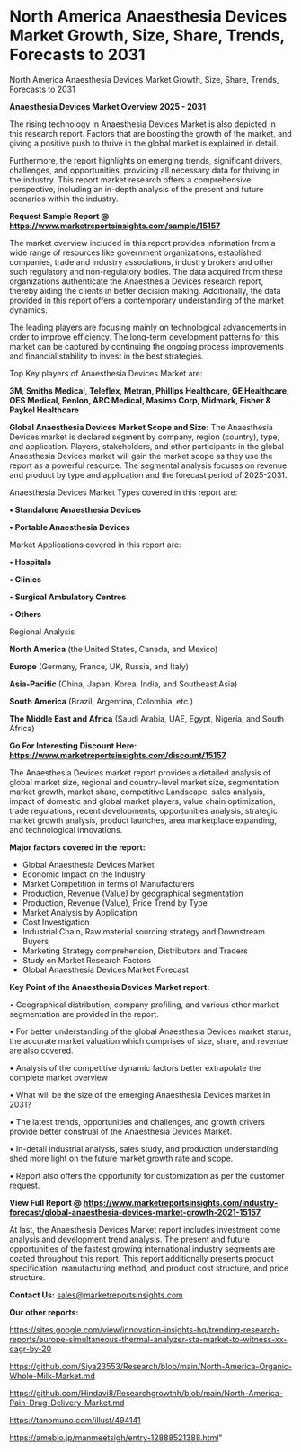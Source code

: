 # North America Anaesthesia Devices Market Growth, Size, Share, Trends, Forecasts to 2031
North America Anaesthesia Devices Market Growth, Size, Share, Trends, Forecasts to 2031

<Strong> Anaesthesia Devices Market Overview 2025 - 2031</strong>

The rising technology in Anaesthesia Devices Market is also depicted in this research report. Factors that are boosting the growth of the market, and giving a positive push to thrive in the global market is explained in detail.

Furthermore, the report highlights on emerging trends, significant drivers, challenges, and opportunities, providing all necessary data for thriving in the industry. This report market research offers a comprehensive perspective, including an in-depth analysis of the present and future scenarios within the industry.

<strong>Request Sample Report @ <a href=https://www.marketreportsinsights.com/sample/15157>https://www.marketreportsinsights.com/sample/15157</a></strong>

The market overview included in this report provides information from a wide range of resources like government organizations, established companies, trade and industry associations, industry brokers and other such regulatory and non-regulatory bodies. The data acquired from these organizations authenticate the Anaesthesia Devices research report, thereby aiding the clients in better decision making. Additionally, the data provided in this report offers a contemporary understanding of the market dynamics.

The leading players are focusing mainly on technological advancements in order to improve efficiency. The long-term development patterns for this market can be captured by continuing the ongoing process improvements and financial stability to invest in the best strategies.

Top Key players of Anaesthesia Devices Market are:

<strong>3M, Smiths Medical, Teleflex, Metran, Phillips Healthcare, GE Healthcare, OES Medical, Penlon, ARC Medical, Masimo Corp, Midmark, Fisher & Paykel Healthcare</strong>

<strong><b>Global Anaesthesia Devices Market Scope and Size:</b></strong>
The Anaesthesia Devices market is declared segment by company, region (country), type, and application. Players, stakeholders, and other participants in the global Anaesthesia Devices market will gain the market scope as they use the report as a powerful resource. The segmental analysis focuses on revenue and product by type and application and the forecast period of 2025-2031.

Anaesthesia Devices Market Types covered in this report are:

<strong>• Standalone Anaesthesia Devices

• Portable Anaesthesia Devices</strong>

Market Applications covered in this report are:

<strong>• Hospitals

• Clinics

• Surgical Ambulatory Centres

• Others</strong> 

Regional Analysis

<strong>North America</strong> (the United States, Canada, and Mexico)

<strong>Europe</strong> (Germany, France, UK, Russia, and Italy)

<strong>Asia-Pacific</strong> (China, Japan, Korea, India, and Southeast Asia)

<strong>South America</strong> (Brazil, Argentina, Colombia, etc.)

<strong>The Middle East and Africa</strong> (Saudi Arabia, UAE, Egypt, Nigeria, and South Africa)

<strong>Go For Interesting Discount Here: <a href=https://www.marketreportsinsights.com/discount/15157>https://www.marketreportsinsights.com/discount/15157</a></strong>

The Anaesthesia Devices market report provides a detailed analysis of global market size, regional and country-level market size, segmentation market growth, market share, competitive Landscape, sales analysis, impact of domestic and global market players, value chain optimization, trade regulations, recent developments, opportunities analysis, strategic market growth analysis, product launches, area marketplace expanding, and technological innovations.

<strong><b>Major factors covered in the report:</b></strong>
<ul>
  <li>Global Anaesthesia Devices Market </li>
  <li>Economic Impact on the Industry</li>
  <li>Market Competition in terms of Manufacturers</li>
  <li>Production, Revenue (Value) by geographical segmentation</li>
  <li>Production, Revenue (Value), Price Trend by Type</li>
  <li>Market Analysis by Application</li>
  <li>Cost Investigation</li>
  <li>Industrial Chain, Raw material sourcing strategy and Downstream Buyers</li>
  <li>Marketing Strategy comprehension, Distributors and Traders</li>
  <li>Study on Market Research Factors</li>
  <li>Global Anaesthesia Devices Market Forecast</li>
</ul>

<strong><b>Key Point of the Anaesthesia Devices Market report:</b></strong>

• Geographical distribution, company profiling, and various other market segmentation are provided in the report.

• For better understanding of the global Anaesthesia Devices market status, the accurate market valuation which comprises of size, share, and revenue are also covered.

• Analysis of the competitive dynamic factors better extrapolate the complete market overview

• What will be the size of the emerging Anaesthesia Devices market in 2031?

• The latest trends, opportunities and challenges, and growth drivers provide better construal of the Anaesthesia Devices Market.

• In-detail industrial analysis, sales study, and production understanding shed more light on the future market growth rate and scope.

• Report also offers the opportunity for customization as per the customer request.

<strong><b>View Full Report @ <a href=https://www.marketreportsinsights.com/industry-forecast/global-anaesthesia-devices-market-growth-2021-15157>https://www.marketreportsinsights.com/industry-forecast/global-anaesthesia-devices-market-growth-2021-15157</a></b></strong>


At last, the Anaesthesia Devices Market report includes investment come analysis and development trend analysis. The present and future opportunities of the fastest growing international industry segments are coated throughout this report. This report additionally presents product specification, manufacturing method, and product cost structure, and price structure.

<strong>Contact Us:</strong>
sales@marketreportsinsights.com

<strong>Our other reports:</strong>

<a href=https://sites.google.com/view/innovation-insights-hq/trending-research-reports/europe-simultaneous-thermal-analyzer-sta-market-to-witness-xx-cagr-by-20>https://sites.google.com/view/innovation-insights-hq/trending-research-reports/europe-simultaneous-thermal-analyzer-sta-market-to-witness-xx-cagr-by-20</a>

<a href=https://github.com/Siya23553/Research/blob/main/North-America-Organic-Whole-Milk-Market.md>https://github.com/Siya23553/Research/blob/main/North-America-Organic-Whole-Milk-Market.md</a>

<a href=https://github.com/Hindavi8/Researchgrowthh/blob/main/North-America-Pain-Drug-Delivery-Market.md>https://github.com/Hindavi8/Researchgrowthh/blob/main/North-America-Pain-Drug-Delivery-Market.md</a>

<a href=https://tanomuno.com/illust/494141>https://tanomuno.com/illust/494141</a>

<a href=https://ameblo.jp/manmeetsigh/entry-12888521388.html>https://ameblo.jp/manmeetsigh/entry-12888521388.html</a>"
